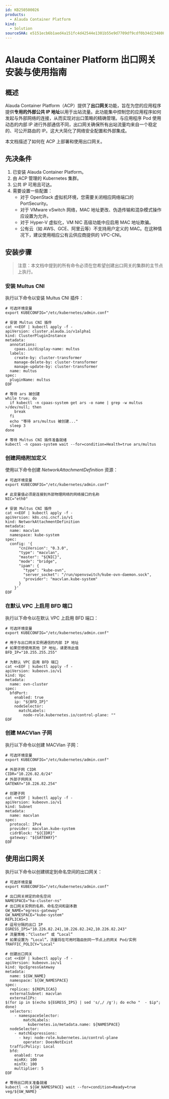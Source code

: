 ```yaml
---
id: KB250500026
products:
  - Alauda Container Platform
kind:
  - Solution
sourceSHA: e5151ecb6b1aed4a151fc4d42544e1301b55e9d7709df9cdf0b34d2348085aa8
---
```


# Alauda Container Platform 出口网关安装与使用指南

## 概述

Alauda Container Platform（ACP）提供了**出口网关**功能，旨在为您的应用程序提供**专用的外部公共 IP 地址**以用于出站流量。此功能集中控制您的应用程序如何发起与外部网络的连接，从而实现对出口策略的精确管理。与应用程序 Pod 使用动态的内部 IP 进行外部通信不同，出口网关确保所有出站流量均来自一个稳定的、可公开路由的 IP。这大大简化了网络安全配置和外部集成。

本文档描述了如何在 ACP 上部署和使用出口网关。

## 先决条件

1. 已安装 Alauda Container Platform。
2. 由 ACP 管理的 Kubernetes 集群。
3. 公共 IP 可用且可达。
4. 需要设置一些配置：
   - 对于 OpenStack 虚拟机环境，您需要关闭相应网络端口的 PortSecurity。
   - 对于 VMware vSwitch 网络，MAC 地址更改、伪造传输和混杂模式操作应设置为允许。
   - 对于 Hyper-V 虚拟化，VM NIC 高级功能中应启用 MAC 地址欺骗。
   - 公有云（如 AWS、GCE、阿里云等）不支持用户定义的 MAC。在这种情况下，建议使用相应公有云供应商提供的 VPC-CNI。

## 安装步骤

> 注意：本文档中提到的所有命令必须在您希望创建出口网关的集群的主节点上执行。

### 安装 Multus CNI

执行以下命令以安装 Multus CNI 插件：

```shell
# 可选环境变量
export KUBECONFIG="/etc/kubernetes/admin.conf"

# 安装 Multus CNI 插件
cat <<EOF | kubectl apply -f -
apiVersion: cluster.alauda.io/v1alpha1
kind: ClusterPluginInstance
metadata:
  annotations:
    cpaas.io/display-name: multus
  labels:
    create-by: cluster-transformer
    manage-delete-by: cluster-transformer
    manage-update-by: cluster-transformer
  name: multus
spec:
  pluginName: multus
EOF

# 等待 ars 被创建
while true; do
  if kubectl -n cpaas-system get ars -o name | grep -w multus >/dev/null; then
    break
  fi
  echo "等待 ars/multus 被创建..."
  sleep 3
done

# 等待 Multus CNI 插件准备就绪
kubectl -n cpaas-system wait --for=condition=Health=true ars/multus
```

### 创建网络附加定义

使用以下命令创建 *NetworkAttachmentDefinition* 资源：

```shell
# 可选环境变量
export KUBECONFIG="/etc/kubernetes/admin.conf"

# 此变量值必须是连接到外部物理网络的网络接口的名称
NIC="eth0"

# 安装 Multus CNI 插件
cat <<EOF | kubectl apply -f -
apiVersion: k8s.cni.cncf.io/v1
kind: NetworkAttachmentDefinition
metadata:
  name: macvlan
  namespace: kube-system
spec:
  config: '{
      "cniVersion": "0.3.0",
      "type": "macvlan",
      "master": "${NIC}",
      "mode": "bridge",
      "ipam": {
        "type": "kube-ovn",
        "server_socket": "/run/openvswitch/kube-ovn-daemon.sock",
        "provider": "macvlan.kube-system"
      }
    }'
EOF
```

### 在默认 VPC 上启用 BFD 端口

执行以下命令以在默认 VPC 上启用 BFD 端口：

```shell
# 可选环境变量
export KUBECONFIG="/etc/kubernetes/admin.conf"

# 用于与出口网关实例通信的内部 IP 地址
# 如果您想使用其他 IP 地址，请更改此值
BFD_IP="10.255.255.255"

# 为默认 VPC 启用 BFD 端口
cat <<EOF | kubectl apply -f -
apiVersion: kubeovn.io/v1
kind: Vpc
metadata:
  name: ovn-cluster
spec:
  bfdPort:
    enabled: true
    ip: "${BFD_IP}"
    nodeSelector:
      matchLabels:
        node-role.kubernetes.io/control-plane: ""
EOF
```

### 创建 MACVlan 子网

执行以下命令以创建 MACVlan 子网：

```shell
# 可选环境变量
export KUBECONFIG="/etc/kubernetes/admin.conf"

# 外部子网 CIDR
CIDR="10.226.82.0/24"
# 外部子网网关
GATEWAY="10.226.82.254"

# 创建子网
cat <<EOF | kubectl apply -f -
apiVersion: kubeovn.io/v1
kind: Subnet
metadata:
  name: macvlan
spec:
  protocol: IPv4
  provider: macvlan.kube-system
  cidrBlock: "${CIDR}"
  gateway: "${GATEWAY}"
EOF
```

## 使用出口网关

执行以下命令以创建绑定到命名空间的出口网关：

```shell
# 可选环境变量
export KUBECONFIG="/etc/kubernetes/admin.conf"

# 出口网关绑定的命名空间
NAMESPACE="ha-cluster-ns"
# 出口网关实例的名称、命名空间和副本数
GW_NAME="egress-gateway"
GW_NAMESPACE="kube-system"
REPLICAS=3
# 逗号分隔的出口 IP
EGRESS_IPS="10.226.82.241,10.226.82.242,10.226.82.243"
# 流量策略：“Cluster” 或 “Local”
# 如果设置为 “Local”，流量将在可用时路由到同一节点上的网关 Pod/实例
TRAFFIC_POLICY="Local"

# 创建出口网关
cat <<EOF | kubectl apply -f -
apiVersion: kubeovn.io/v1
kind: VpcEgressGateway
metadata:
  name: ${GW_NAME}
  namespace: ${GW_NAMESPACE}
spec:
  replicas: ${REPLICAS}
  externalSubnet: macvlan
  externalIPs:
$(for ip in $(echo ${EGRESS_IPS} | sed 's/,/ /g'); do echo "  - $ip"; done)
  selectors:
    - namespaceSelector:
        matchLabels:
          kubernetes.io/metadata.name: ${NAMESPACE}
  nodeSelector:
    - matchExpressions:
      - key: node-role.kubernetes.io/control-plane
        operator: DoesNotExist
  trafficPolicy: Local
  bfd:
    enabled: true
    minRX: 100
    minTX: 100
    multiplier: 5
EOF

# 等待出口网关准备就绪
kubectl -n ${GW_NAMESPACE} wait --for=condition=Ready=true veg/${GW_NAME}
```
